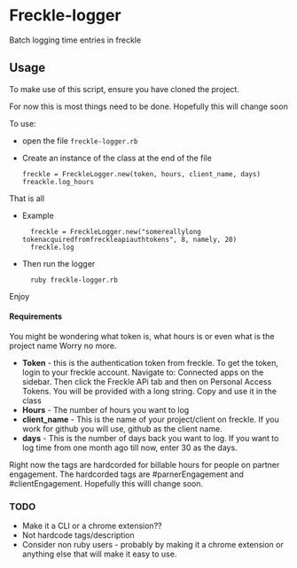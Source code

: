 # Freckle-logger
Batch logging time entries in freckle

## Usage

To make use of this script, ensure you have cloned the project.

For now this is most things need to be done. Hopefully this will change soon

To use:
- open the file `freckle-logger.rb`
- Create an instance of  the class at the end of the file

    ```
    freckle = FreckleLogger.new(token, hours, client_name, days)
    freackle.log_hours
    ```

That is all

- Example


        freckle = FreckleLogger.new("somereallylong tokenacquiredfromfreckleapiauthtokens", 8, namely, 20)
        freckle.log
- Then run the logger

        ruby freckle-logger.rb

Enjoy

#### Requirements

You might be wondering what token is, what hours is or even what is the project name
Worry no more.

- **Token** - this is the authentication token from freckle. To get the token, login to your freckle account. Navigate to: Connected apps on the sidebar. Then click the Freckle APi tab and then on Personal Access Tokens. You will be provided with a long string. Copy and use it in the class
- **Hours** - The number of hours you want to log
- **client_name** - This is the name of your project/client on freckle. If you work for github you will use, github as the client name.
- **days** - This is the number of days back you want to log. If you want to log time from one month ago till now, enter 30 as the days.

Right now the tags are hardcorded for billable hours for people on partner engagement. The hardcorded tags are #parnerEngagement and #clientEngagement. Hopefully this willl change soon.

### TODO

- Make it a CLI or a chrome extension??
- Not hardcode tags/description
- Consider non ruby users - probably by making it a chrome extension or anything else that will make it easy to use.